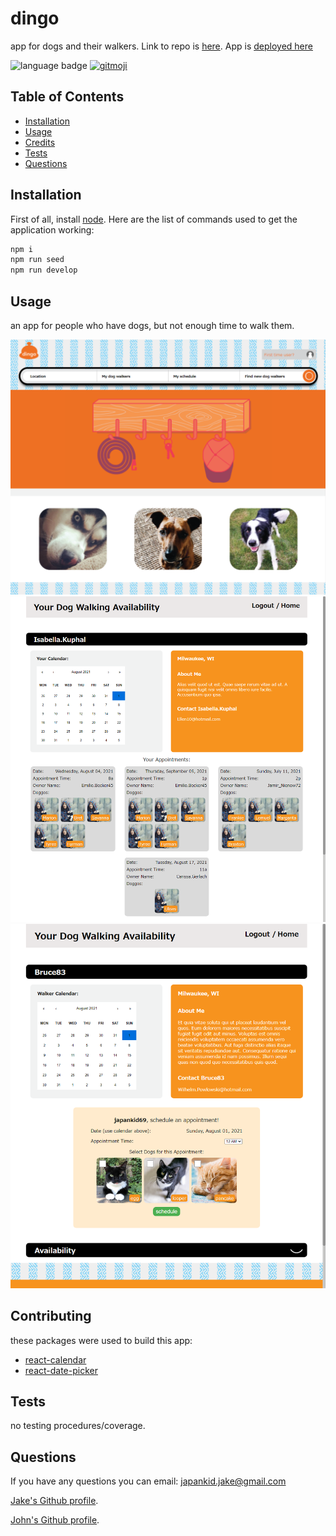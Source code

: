 # dingo

app for dogs and their walkers. Link to repo is [here](https://github.com/bc-mern-stack/dingo). App is [deployed here](https://dingo-dog-walker.herokuapp.com/)

![language badge](https://img.shields.io/github/languages/top/bc-mern-stack/dingo?style=for-the-badge)
[![gitmoji](https://img.shields.io/badge/gitmoji-%20😜%20😍-FFDD67.svg?style=flat-square)](https://gitmoji.dev)

## Table of Contents

- [Installation](#installation)
- [Usage](#usage)
- [Credits](#credits)
- [Tests](#tests)
- [Questions](#questions)

## Installation

First of all, install [node](https://nodejs.org/en/).
Here are the list of commands used to get the application working:

```bash
npm i
npm run seed
npm run develop
```

## Usage

an app for people who have dogs, but not enough time to walk them.

![preview of app](./images/preview1.png)
![preview of walker viewing appointments](./images/preview2.png)
![preview of owner scheduling appointments](./images/preview3.png)

## Contributing

these packages were used to build this app:

- [react-calendar](https://projects.wojtekmaj.pl/react-calendar/)
- [react-date-picker](https://projects.wojtekmaj.pl/react-date-picker/)

## Tests

no testing procedures/coverage.

## Questions

If you have any questions you can email: japankid.jake@gmail.com

[Jake's Github profile](https://github.com/japankid-code).

[John's Github profile](https://github.com/Jbartlettdesign).

[//]: <> (If your project has a lot of features, consider adding a "Features" section.)
